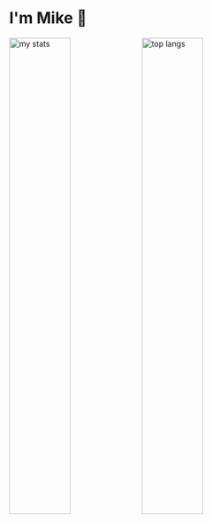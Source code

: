 # I'm Mike 👋

<img alt="my stats" align="left" width="47%" src="https://github-readme-stats.vercel.app/api?username=mikecabral&show_icons=true&hide=prs,issues,contribs&include_all_commits=true&theme=transparent"/>
<img alt="top langs" align="left" width="47%" src="https://github-readme-stats.vercel.app/api/top-langs/?username=mikecabral&langs_count=8&layout=compact&theme=transparent"/>
